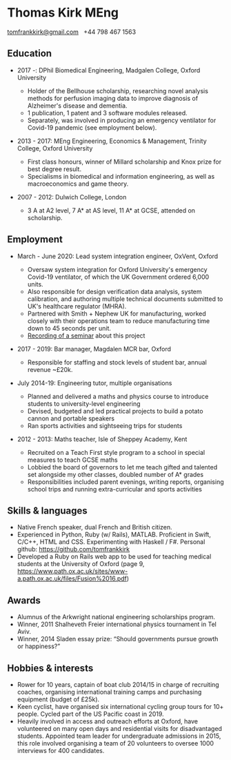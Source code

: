 # Thomas Kirk MEng

tomfrankkirk@gmail.com &nbsp;  +44 798 467 1563 

## Education

* 2017 -: DPhil Biomedical Engineering, Madgalen College, Oxford University
    * Holder of the Bellhouse scholarship, researching novel analysis methods for perfusion imaging data to improve diagnosis of Alzheimer's disease and dementia. 
    * 1 publication, 1 patent and 3 software modules released. 
    * Separately, was involved in producing an emergency ventilator for Covid-19 pandemic (see employment below). 

* 2013 - 2017: MEng Engineering, Economics & Management, Trinity College, Oxford University
    * First class honours, winner of Millard scholarship and Knox prize for best degree result. 
    * Specialisms in biomedical and information engineering, as well as macroeconomics and game theory. 

* 2007 - 2012: Dulwich College, London 
    * 3 A at A2 level, 7 A* at AS level, 11 A* at GCSE, attended on scholarship. 

## Employment 

* March - June 2020: Lead system integration engineer, OxVent, Oxford  
    * Oversaw system integration for Oxford University's emergency Covid-19 ventilator, of which the UK Government ordered 6,000 units.
    * Also responsible for design verification data analysis, system calibration, and authoring multiple technical documents submitted to UK's healthcare regulator (MHRA). 
    * Partnered with Smith + Nephew UK for manufacturing, worked closely with their operations team to reduce manufacturing time down to 45 seconds per unit. 
    * [Recording of a seminar](https://www.alumniweb.ox.ac.uk/oao/page.redir?target=https%3a%2f%2fus02web.zoom.us%2frec%2fshare%2fuZ0lLe3RymdLR43m0Ej9a4p7HY3uX6a813AX__EJnkxfn95jJuGwze7ASZ0-tVxz%3fstartTime%3d1593068439000&srcid=374005&srctid=1&erid=46dead3c-7c50-4bf9-af43-9ac4786e399e&efndnum=70728891&trid=46dead3c-7c50-4bf9-af43-9ac4786e399e) about this project 

* 2017 - 2019: Bar manager, Magdalen MCR bar, Oxford 
    * Responsible for staffing and stock levels of student bar, annual revenue ~£20k. 

* July 2014-19: Engineering tutor, multiple organisations 
    * Planned and delivered a maths and physics course to introduce students to university-level engineering
    * Devised, budgeted and led practical projects to build a potato cannon and portable speakers
    * Ran sports activities and sightseeing trips for students

* 2012 - 2013: Maths teacher, Isle of Sheppey Academy, Kent 
    * Recruited on a Teach First style program to a school in special measures to teach GCSE maths 
    * Lobbied the board of governors to let me teach gifted and talented set alongside my other classes, doubled number of A* grades
    * Responsibilities included parent evenings, writing reports, organising school trips and running extra-curricular and sports activities

## Skills & languages 

* Native French speaker, dual French and British citizen.
* Experienced in Python, Ruby (w/ Rails), MATLAB. Proficient in Swift, C/C++, HTML and CSS. Experimenting with Haskell / F#. Personal github: https://github.com/tomfrankkirk
* Developed a Ruby on Rails web app to be used for teaching medical students at the University of Oxford (page 9, https://www.path.ox.ac.uk/sites/www-a.path.ox.ac.uk/files/Fusion%2016.pdf)

## Awards 

* Alumnus of the Arkwright national engineering scholarships program.
* Winner, 2011 Shalheveth Freier international physics tournament in Tel Aviv.
* Winner, 2014 Sladen essay prize: “Should governments pursue growth or happiness?”

## Hobbies & interests

* Rower for 10 years, captain of boat club 2014/15 in charge of recruiting coaches, organising international training camps and purchasing equipment (budget of £25k).
* Keen cyclist, have organised six international cycling group tours for 10+ people.  Cycled part of the US Pacific coast in 2019. 
* Heavily involved in access and outreach efforts at Oxford, have volunteered on many open days and residential visits for disadvantaged students. Appointed team leader for undergraduate admissions in 2015, this role involved organising a team of 20 volunteers to oversee 1000 interviews for 400 candidates. 
